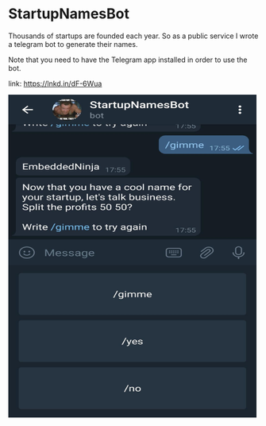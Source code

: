# StartupNamesBot

Thousands of startups are founded each year.
So as a public service I wrote a telegram bot to generate their names.

Note that you need to have the Telegram app installed in order to use the bot.

link: https://lnkd.in/dF-6Wua

<img src="https://github.com/eyalgolan/StartupNamesBot/blob/master/bot_usage.jpg" width="500" height="650">
